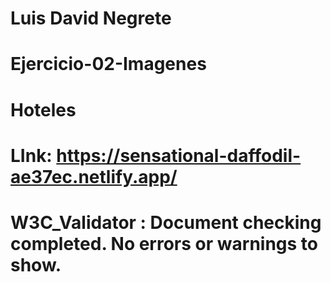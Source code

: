 # Luis David Negrete
# Ejercicio-02-Imagenes
# Hoteles
# LInk: https://sensational-daffodil-ae37ec.netlify.app/
# W3C_Validator : Document checking completed. No errors or warnings to show.